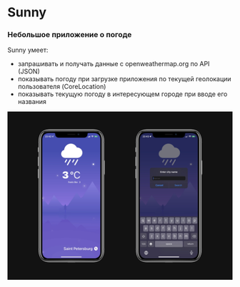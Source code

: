 # Sunny

###  Небольшое приложение о погоде

Sunny умеет:
 - запрашивать и получать данные с openweathermap.org по API (JSON)
 - показывать погоду при загрузке приложения по текущей геолокации пользователя (CoreLocation) 
 - показывать текущую погоду в интересующем городе при вводе его названия
 
 ![](https://github.com/cujah/Sunny/blob/main/SunnyScreenshots.JPG?raw=true)
 
 



